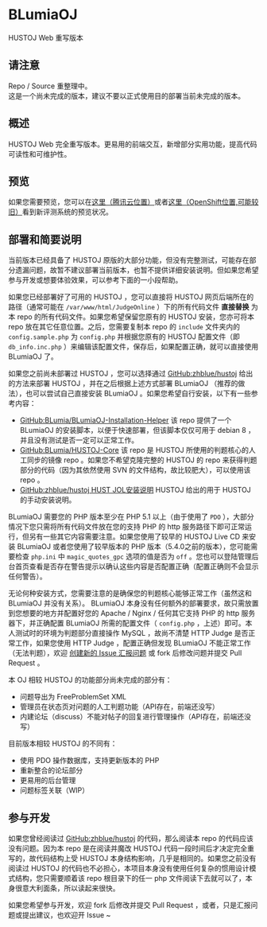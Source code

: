 # BLumiaOJ

HUSTOJ Web 重写版本

## 请注意

Repo / Source 重整理中。  
这是一个尚未完成的版本，建议不要以正式使用目的部署当前未完成的版本。

## 概述

HUSTOJ Web 完全重写版本。更易用的前端交互，新增部分实用功能，提高代码可读性和可维护性。

## 预览

如果您需要预览，您可以在[这里（腾讯云位置）](https://oj.blumia.cn/)或者[这里（OpenShift位置,可能较旧）](https://testbed-blumia.rhcloud.com/)看到新评测系统的预览状况。

## 部署和简要说明

当前版本已经具备了 HUSTOJ 原版的大部分功能，但没有完整测试，可能存在部分遗漏问题，故暂不建议部署当前版本，也暂不提供详细安装说明。但如果您希望参与开发或想要体验效果，可以参考下面的一小段帮助。

如果您已经部署好了可用的 HUSTOJ ，您可以直接将 HUSTOJ 网页后端所在的路径（通常可能在 `/var/www/html/JudgeOnline` ）下的所有代码文件 __直接替换__ 为本 repo 的所有代码文件。如果您希望保留您原有的 HUSTOJ 安装，您亦可将本 repo 放在其它任意位置。之后，您需要复制本 repo 的 `include` 文件夹内的 `config.sample.php` 为 `config.php` 并根据您原有的 HUSTOJ 配置文件（即 `db_info.inc.php` ）来编辑该配置文件，保存后，如果配置正确，就可以直接使用 BLumiaOJ 了。

如果您之前尚未部署过 HUSTOJ ，您可以选择通过 [GitHub:zhblue/hustoj](https://github.com/zhblue/hustoj) 给出的方法来部署 HUSTOJ ，并在之后根据上述方式部署 BLumiaOJ （推荐的做法），也可以尝试自己直接安装 BLumiaOJ 。如果您希望自行安装，以下有一些参考内容：

- [GitHub:BLumia/BLumiaOJ-Installation-Helper](https://github.com/BLumia/BLumiaOJ-Installation-Helper) 该 repo 提供了一个 BLumiaOJ 的安装脚本，以便于快速部署，但该脚本仅仅可用于 debian 8 ，并且没有测试是否一定可以正常工作。
- [GitHub:BLumia/HUSTOJ-Core](https://github.com/BLumia/HUSTOJ-Core) 该 repo 是 HUSTOJ 所使用的判题核心的人工同步的镜像 repo 。如果您不希望克隆完整的 HUSTOJ 的 repo 来获得判题部分的代码（因为其依然使用 SVN 的文件结构，故比较肥大），可以使用该 repo 。
- [GitHub:zhblue/hustoj HUST JOL安装说明](https://github.com/zhblue/hustoj/tree/master/trunk/install) HUSTOJ 给出的用于 HUSTOJ 的手动安装说明。

BLumiaOJ 需要您的 PHP 版本至少在 PHP 5.1 以上（由于使用了 `PDO` ），大部分情况下您只需将所有代码文件放在您的支持 PHP 的 http 服务路径下即可正常运行，但另有一些其它内容需要注意。如果您使用了较早的 HUSTOJ Live CD 来安装 BLumiaOJ 或者您使用了较早版本的 PHP 版本（5.4.0之前的版本），您可能需要检查 `php.ini` 中 `magic_quotes_gpc` 选项的值是否为 `off` 。您也可以登陆管理后台首页查看是否存在警告提示以确认这些内容是否配置正确（配置正确则不会显示任何警告）。

无论何种安装方式，您需要注意的是确保您的判题核心能够正常工作（虽然这和 BLumiaOJ 并没有关系）。 BLumiaOJ 本身没有任何额外的部署要求，故只需放置到您想要的地方并配置好您的 Apache / Nginx / 任何其它支持 PHP 的 http 服务器下，并正确配置 BLumiaOJ 所需的配置文件（ `config.php` ，上述）即可。本人测试时的环境为判题部分直接操作 MySQL ，故尚不清楚 HTTP Judge 是否正常工作，如果您使用 HTTP Judge ，配置正确但发现 BLumiaOJ 不能正常工作（无法判题），欢迎 [创建新的 Issue 汇报问题](https://github.com/BLumia/BLumiaOJ/issues/new) 或 fork 后修改问题并提交 Pull Request 。

本 OJ 相较 HUSTOJ 的功能部分尚未完成的部分有：

- 问题导出为 FreeProblemSet XML
- 管理员在状态页对问题的人工判题功能（API存在，前端还没写）
- 内建论坛（discuss）不能对帖子的回复进行管理操作（API存在，前端还没写）

目前版本相较 HUSTOJ 的不同有：

- 使用 PDO 操作数据库，支持更新版本的 PHP
- 重新整合的论坛部分
- 更易用的后台管理
- 问题标签关联（WIP）

## 参与开发

如果您曾经阅读过 [GitHub:zhblue/hustoj](https://github.com/zhblue/hustoj) 的代码，那么阅读本 repo 的代码应该没有问题。因为本 repo 是在阅读并魔改 HUSTOJ 代码一段时间后才决定完全重写的，故代码结构上受 HUSTOJ 本身结构影响，几乎是相同的。如果您之前没有阅读过 HUSTOJ 的代码也不必担心，本项目本身没有使用任何复杂的惯用设计模式结构，您只需要顺着该 repo 根目录下的任一 php 文件阅读下去就可以了，本身很意大利面条，所以读起来很快。

如果您希望参与开发，欢迎 fork 后修改并提交 Pull Request ，或者，只是汇报问题或提出建议，也欢迎开 Issue ~



